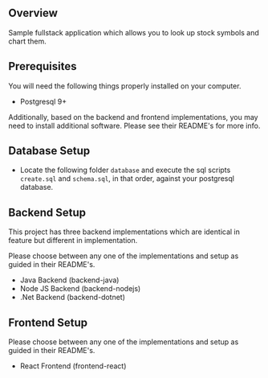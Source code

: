 ## Overview

Sample fullstack application which allows you to look up stock symbols and chart them.

## Prerequisites

You will need the following things properly installed on your computer.

* Postgresql 9+

Additionally, based on the backend and frontend implementations, you may need to install additional software. Please see their README's for more info.

## Database Setup

* Locate the following folder `database` and execute the sql scripts `create.sql` and `schema.sql`, in that order, against your postgresql database.

## Backend Setup

This project has three backend implementations which are identical in feature but different in implementation.

Please choose between any one of the implementations and setup as guided in their README's.

* Java Backend (backend-java)
* Node JS Backend (backend-nodejs)
* .Net Backend (backend-dotnet)

## Frontend Setup

Please choose between any one of the implementations and setup as guided in their README's.

* React Frontend (frontend-react)

